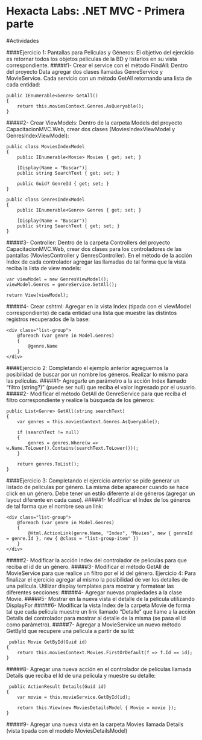 Hexacta Labs: .NET MVC - Primera parte
======================================

#Actividades

####Ejercicio 1: Pantallas para Películas y Géneros:
El objetivo del ejercicio es retornar todos los objetos películas  de la BD y listarlos en su vista correspondiente.
#####1-	Crear el service con el método FindAll:
Dentro del proyecto Data agregar dos clases llamadas GenreService y MovieService. Cada servicio con un método GetAll retornando una lista de cada entidad:
```
public IEnumerable<Genre> GetAll()
{
    return this.moviesContext.Genres.AsQueryable();
}
```

#####2-	Crear ViewModels:
Dentro de la carpeta Models del proyecto CapacitacionMVC.Web, crear dos clases (MoviesIndexViewModel y GenresIndexViewModel):
```
public class MoviesIndexModel
{
    public IEnumerable<Movie> Movies { get; set; }

    [Display(Name = "Buscar")]
    public string SearchText { get; set; }

    public Guid? GenreId { get; set; }
}
```

```
public class GenresIndexModel
{
    public IEnumerable<Genre> Genres { get; set; }

    [Display(Name = "Buscar")]
    public string SearchText { get; set; }
}
```

#####3-	Controller: 
Dentro de la carpeta Controllers del proyecto CapacitacionMVC.Web, crear dos clases para los controladores de las pantallas (MoviesController y GenresController).
En el método de la acción Index de cada controlador agregar las llamadas de tal forma que la vista reciba la lista de view models:

```
var viewModel = new GenresViewModel();
viewModel.Genres = genreService.GetAll();

return View(viewModel);
```

#####4-	Crear cshtml:
Agregar en la vista Index (tipada con el viewModel correspondiente) de cada entidad una lista que muestre las distintos registros recuperados de la base:

```
<div class="list-group">
    @foreach (var genre in Model.Genres)
    {
        @genre.Name
    }
</div>
```

####Ejercicio 2: Completando el ejemplo anterior agreguemos la posibilidad de buscar por un nombre los géneros. Realizar lo mismo para las películas.
#####1-	Agregarle un parámetro a la acción Index llamado “filtro (string?)” (puede ser null) que reciba el valor ingresado por el usuario.
#####2-	Modificar el método GetAll de GenreService para que reciba el filtro correspondiente y realice la búsqueda de los géneros:

```
public List<Genre> GetAll(string searchText)
{
    var genres = this.moviesContext.Genres.AsQueryable();

    if (searchText != null)
    {
        genres = genres.Where(w => w.Name.ToLower().Contains(searchText.ToLower()));
    }

    return genres.ToList();
}
```

####Ejercicio 3: Completando el ejercicio anterior se pide generar un listado de películas por género. La misma debe aparecer cuando se hace click en un género. Debe tener un estilo diferente al de géneros (agregar un layout diferente en cada caso). 
#####1-	Modificar el Index de los géneros de tal forma que el nombre sea un link:

```
<div class="list-group">
    @foreach (var genre in Model.Genres)
    {
        @Html.ActionLink(genre.Name, "Index", "Movies", new { genreId = genre.Id }, new { @class = "list-group-item" })
    }
</div>
```

#####2-	Modificar la acción Index del controlador de películas para que reciba el id de un género.
#####3-	Modificar el método GetAll de MovieService para que realice un filtro por el id del género.
Ejercicio 4: Para finalizar el ejercicio agregar al mismo la posibilidad de ver los detalles de una película. Utilizar display templates para mostrar y formatear las diferentes secciones:
#####4-	Agregar nuevas propiedades a la clase Movie.
#####5-	Mostrar en la nueva vista el detalle de la película utilizando DisplayFor
#####6-	Modificar la vista Index de la carpeta Movie de forma tal que cada película muestre un link llamado “Detalle” que llame a la acción Details del controlador para mostrar al detalle de la misma (se pasa el Id como parámetro).
#####7-	Agregar a MovieService un nuevo método GetById que recupere una película a partir de su Id:

```
 public Movie GetById(Guid id)
{
    return this.moviesContext.Movies.FirstOrDefault(f => f.Id == id);
}
```

#####8-	Agregar una nueva acción en el controlador de películas llamada Details que reciba el Id de una película y muestre su detalle:

```
 public ActionResult Details(Guid id)
{
    var movie = this.movieService.GetById(id);

    return this.View(new MoviesDetailsModel { Movie = movie });
}
```

#####9-	Agregar una nueva vista en la carpeta Movies llamada Details (vista tipada con el modelo MoviesDetailsModel)




